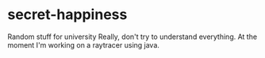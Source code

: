 # secret-happiness
Random stuff for university
Really, don't try to understand everything. At the moment I'm working on a raytracer using java.
